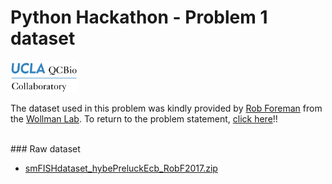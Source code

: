 # Python Hackathon - Problem 1 dataset

<img src="../qcbCollaboratory_logo.png" height="50"/>

The dataset used in this problem was kindly provided by [Rob Foreman](https://github.com/rfor10) from the [Wollman Lab](http://wollman.chem.ucla.edu/). To return to the problem statement, [click here](./Readme.md)!!


<br />
### Raw dataset

* [smFISHdataset_hybePreluckEcb_RobF2017.zip](./)
